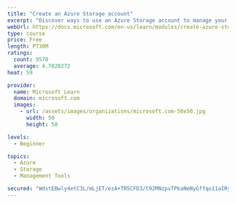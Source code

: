 ```yaml
---
title: "Create an Azure Storage account"
excerpt: "Discover ways to use an Azure Storage account to manage your data for billing, access, and storage location of your blobs, files, queues, and tables."
webUrl: https://docs.microsoft.com/en-us/learn/modules/create-azure-storage-account/
type: course
price: Free
length: PT30M
ratings:
  count: 9570
  average: 4.7820272
heat: 59

provider:
  name: Microsoft Learn
  domain: microsoft.com
  images:
    - url: /assets/images/organizations/microsoft.com-50x50.jpg
      width: 50
      height: 50

levels:
  - Beginner

topics:
  - Azure
  - Storage
  - Management Tools

secured: "WdstEBwly4etC3L/mLjET/ezA+TR5CFD3/C92MNzpvTPkaNeNyGffqo11aIRy2H+dpa8c/UL86BIeI3U4QjxeGfv1N6j1d6x26Sb5ILZAp34L5elTee5WuAfel9xWavpTs2gZzs8P4cXpmBfxkMCaWHg4LUm6xZULq+ymgyIlydpSsYGtJbZ7RZbPFBE12JacfBB8wohjXGB95s4O1mWCjlF6HAlX25p4CYgK8u/15fZXeBd7aL1NRu943NMwWwdURz1evvJgEdDJ96b79UGntbDQ95pSyV/sIMwD7fXaEh0pffs98dfpIaoOZxR3YBYqfe0spSN/LrS+KWZeLqG/rm71KUbypWZD95xVEzBMayULcubV0wkccnFQ3Y8+3B1PdofTeQX1krvUIJHDhORcKOjqPpKlK4QrA96V2j5ulg=;hJCyOtr0ufxRCl9cYRlKwg=="
---
```


